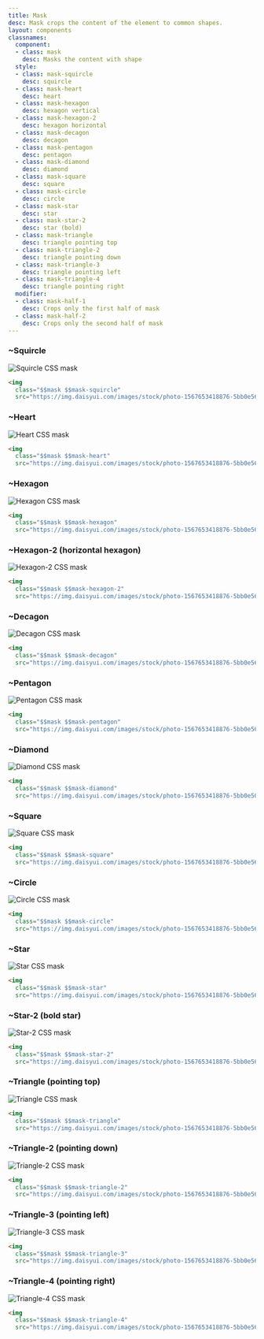 ```yaml
---
title: Mask
desc: Mask crops the content of the element to common shapes.
layout: components
classnames:
  component:
  - class: mask
    desc: Masks the content with shape
  style:
  - class: mask-squircle
    desc: squircle
  - class: mask-heart
    desc: heart
  - class: mask-hexagon
    desc: hexagon vertical
  - class: mask-hexagon-2
    desc: hexagon horizontal
  - class: mask-decagon
    desc: decagon
  - class: mask-pentagon
    desc: pentagon
  - class: mask-diamond
    desc: diamond
  - class: mask-square
    desc: square
  - class: mask-circle
    desc: circle
  - class: mask-star
    desc: star
  - class: mask-star-2
    desc: star (bold)
  - class: mask-triangle
    desc: triangle pointing top
  - class: mask-triangle-2
    desc: triangle pointing down
  - class: mask-triangle-3
    desc: triangle pointing left
  - class: mask-triangle-4
    desc: triangle pointing right
  modifier:
  - class: mask-half-1
    desc: Crops only the first half of mask
  - class: mask-half-2
    desc: Crops only the second half of mask
---
```


<script>
  import Component from "$components/Component.svelte"
  import Translate from "$components/Translate.svelte"
</script>

### ~Squircle
<img alt="Squircle CSS mask" class="mask mask-squircle w-40 h-40" src="https://img.daisyui.com/images/stock/photo-1567653418876-5bb0e566e1c2.webp" />

```html
<img
  class="$$mask $$mask-squircle"
  src="https://img.daisyui.com/images/stock/photo-1567653418876-5bb0e566e1c2.webp" />
```


### ~Heart
<img alt="Heart CSS mask" class="mask mask-heart w-40 h-40" src="https://img.daisyui.com/images/stock/photo-1567653418876-5bb0e566e1c2.webp" />

```html
<img
  class="$$mask $$mask-heart"
  src="https://img.daisyui.com/images/stock/photo-1567653418876-5bb0e566e1c2.webp" />
```


### ~Hexagon
<img alt="Hexagon CSS mask" class="mask mask-hexagon w-40 h-40" src="https://img.daisyui.com/images/stock/photo-1567653418876-5bb0e566e1c2.webp" />

```html
<img
  class="$$mask $$mask-hexagon"
  src="https://img.daisyui.com/images/stock/photo-1567653418876-5bb0e566e1c2.webp" />
```


### ~Hexagon-2 (horizontal hexagon)
<img alt="Hexagon-2 CSS mask" class="mask mask-hexagon-2 w-40 h-40" src="https://img.daisyui.com/images/stock/photo-1567653418876-5bb0e566e1c2.webp" />

```html
<img
  class="$$mask $$mask-hexagon-2"
  src="https://img.daisyui.com/images/stock/photo-1567653418876-5bb0e566e1c2.webp" />
```


### ~Decagon
<img alt="Decagon CSS mask" class="mask mask-decagon w-40 h-40" src="https://img.daisyui.com/images/stock/photo-1567653418876-5bb0e566e1c2.webp" />

```html
<img
  class="$$mask $$mask-decagon"
  src="https://img.daisyui.com/images/stock/photo-1567653418876-5bb0e566e1c2.webp" />
```


### ~Pentagon
<img alt="Pentagon CSS mask" class="mask mask-pentagon w-40 h-40" src="https://img.daisyui.com/images/stock/photo-1567653418876-5bb0e566e1c2.webp" />

```html
<img
  class="$$mask $$mask-pentagon"
  src="https://img.daisyui.com/images/stock/photo-1567653418876-5bb0e566e1c2.webp" />
```


### ~Diamond
<img alt="Diamond CSS mask" class="mask mask-diamond w-40 h-40" src="https://img.daisyui.com/images/stock/photo-1567653418876-5bb0e566e1c2.webp" />

```html
<img
  class="$$mask $$mask-diamond"
  src="https://img.daisyui.com/images/stock/photo-1567653418876-5bb0e566e1c2.webp" />
```


### ~Square
<img alt="Square CSS mask" class="mask mask-square w-40 h-40" src="https://img.daisyui.com/images/stock/photo-1567653418876-5bb0e566e1c2.webp" />

```html
<img
  class="$$mask $$mask-square"
  src="https://img.daisyui.com/images/stock/photo-1567653418876-5bb0e566e1c2.webp" />
```


### ~Circle
<img alt="Circle CSS mask" class="mask mask-circle w-40 h-40" src="https://img.daisyui.com/images/stock/photo-1567653418876-5bb0e566e1c2.webp" />

```html
<img
  class="$$mask $$mask-circle"
  src="https://img.daisyui.com/images/stock/photo-1567653418876-5bb0e566e1c2.webp" />
```

### ~Star
<img alt="Star CSS mask" class="mask mask-star w-40 h-40" src="https://img.daisyui.com/images/stock/photo-1567653418876-5bb0e566e1c2.webp" />

```html
<img
  class="$$mask $$mask-star"
  src="https://img.daisyui.com/images/stock/photo-1567653418876-5bb0e566e1c2.webp" />
```


### ~Star-2 (bold star)
<img alt="Star-2 CSS mask" class="mask mask-star-2 w-40 h-40" src="https://img.daisyui.com/images/stock/photo-1567653418876-5bb0e566e1c2.webp" />

```html
<img
  class="$$mask $$mask-star-2"
  src="https://img.daisyui.com/images/stock/photo-1567653418876-5bb0e566e1c2.webp" />
```


### ~Triangle (pointing top)
<img alt="Triangle CSS mask" class="mask mask-triangle w-40 h-40" src="https://img.daisyui.com/images/stock/photo-1567653418876-5bb0e566e1c2.webp" />

```html
<img
  class="$$mask $$mask-triangle"
  src="https://img.daisyui.com/images/stock/photo-1567653418876-5bb0e566e1c2.webp" />
```


### ~Triangle-2 (pointing down)
<img alt="Triangle-2 CSS mask" class="mask mask-triangle-2 w-40 h-40" src="https://img.daisyui.com/images/stock/photo-1567653418876-5bb0e566e1c2.webp" />

```html
<img
  class="$$mask $$mask-triangle-2"
  src="https://img.daisyui.com/images/stock/photo-1567653418876-5bb0e566e1c2.webp" />
```


### ~Triangle-3 (pointing left)
<img alt="Triangle-3 CSS mask" class="mask mask-triangle-3 w-40 h-40" src="https://img.daisyui.com/images/stock/photo-1567653418876-5bb0e566e1c2.webp" />

```html
<img
  class="$$mask $$mask-triangle-3"
  src="https://img.daisyui.com/images/stock/photo-1567653418876-5bb0e566e1c2.webp" />
```


### ~Triangle-4 (pointing right)
<img alt="Triangle-4 CSS mask" class="mask mask-triangle-4 w-40 h-40" src="https://img.daisyui.com/images/stock/photo-1567653418876-5bb0e566e1c2.webp" />

```html
<img
  class="$$mask $$mask-triangle-4"
  src="https://img.daisyui.com/images/stock/photo-1567653418876-5bb0e566e1c2.webp" />
```
